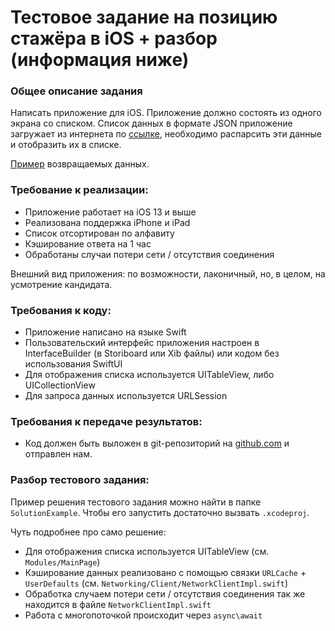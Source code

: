 # Тестовое задание на позицию стажёра в iOS + разбор (информация ниже)

### Общее описание задания
Написать приложение для iOS. Приложение должно состоять из одного экрана со списком. Список данных в формате JSON приложение загружает из интернета по [ссылке](https://run.mocky.io/v3/1d1cb4ec-73db-4762-8c4b-0b8aa3cecd4c), необходимо распарсить эти данные и отобразить их в списке. 

[Пример](https://github.com/avito-tech/ios-trainee-problem-2021/blob/main/response_example.json) возвращаемых данных.

### Требование к реализации:
- Приложение работает на iOS 13 и выше
- Реализована поддержка iPhone и iPad
- Список отсортирован по алфавиту
- Кэширование ответа на 1 час
- Обработаны случаи потери сети / отсутствия соединения

Внешний вид приложения: по возможности, лаконичный, но, в целом, на усмотрение кандидата.

### Требования к коду:
 - Приложение написано на языке Swift
 - Пользовательский интерфейс приложения настроен в InterfaceBuilder (в Storiboard или Xib файлы) или кодом без использования SwiftUI
 - Для отображения списка используется UITableView, либо UICollectionView
 - Для запроса данных используется URLSession

### Требования к передаче результатов:
- Код должен быть выложен в git-репозиторий на [github.com](http://github.com/) и отправлен нам.

### Разбор тестового задания:
Пример решения тестового задания можно найти в папке `SolutionExample`. Чтобы его запустить достаточно вызвать `.xcodeproj`.

Чуть подробнее про само решение:
- Для отображения списка используется UITableView (см. `Modules/MainPage`)
- Кэширование данных реализовано с помощью связки `URLCache` + `UserDefaults` (см. `Networking/Client/NetworkClientImpl.swift`)
- Обработка случаем потери сети / отсутствия соединения так же находится в файле `NetworkClientImpl.swift`
- Работа с многопоточкой происходит через `async\await`
